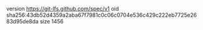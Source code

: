 version https://git-lfs.github.com/spec/v1
oid sha256:43db52d4359a2aba67f7981c0c06c0704e536c429c222eb7725e2683d95de8da
size 1456

